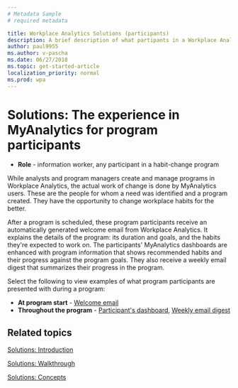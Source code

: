 ```yaml
---
# Metadata Sample
# required metadata

title: Workplace Analytics Solutions (participants)
description: A brief description of what partipants in a Workplace Analytics program (MyAnalytics users) experience during the program. 
author: paul9955
ms.author: v-pascha
ms.date: 06/27/2018
ms.topic: get-started-article
localization_priority: normal 
ms.prod: wpa
---
```


# Solutions: The experience in MyAnalytics for program participants 

* **Role** - information worker, any participant in a habit-change program

While analysts and program managers create and manage programs in Workplace Analytics, the actual work of change is done by MyAnalytics users. These are the people for whom a need was identified and a program created. They have the opportunity to change workplace habits for the better. 

After a program is scheduled, these program participants receive an automatically generated welcome email from Workplace Analytics. It explains the details of the program: its duration and goals, and the habits they're expected to work on. The participants' MyAnalytics dashboards are enhanced with program information that shows recommended habits and their progress against the program goals. They also receive a weekly email digest that summarizes their progress in the program. 

Select the following to view examples of what program participants are presented with during a program: 
* **At program start** - [Welcome email](../Images/WpA/Tutorials/welcome-msg-prog-partic.png)
* **Throughout the program** - [Participant's dashboard](../Images/WpA/Tutorials/weekly-digest-prog-partic.png), [Weekly email digest](../Images/WpA/Tutorials/weekly-digest-prog-partic.png)

## Related topics

[Solutions: Introduction](solutions-intro.md)  

[Solutions: Walkthrough](solutions-task.md)

[Solutions: Concepts](solutions-conceptual.md)
